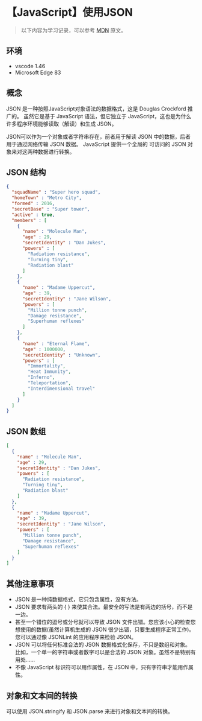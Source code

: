 # 【JavaScript】使用JSON

> 以下内容为学习记录，可以参考 [MDN][1] 原文。

## 环境

- vscode 1.46
- Microsoft Edge 83

## 概念

JSON 是一种按照JavaScript对象语法的数据格式，这是 Douglas Crockford 推广的。
虽然它是基于 JavaScript 语法，但它独立于 JavaScript，这也是为什么许多程序环境能够读取（解读）和生成 JSON。 

JSON可以作为一个对象或者字符串存在，前者用于解读 JSON 中的数据，后者用于通过网络传输 JSON 数据。
JavaScript 提供一个全局的 可访问的 JSON 对象来对这两种数据进行转换。

## JSON 结构

```json
{
  "squadName" : "Super hero squad",
  "homeTown" : "Metro City",
  "formed" : 2016,
  "secretBase" : "Super tower",
  "active" : true,
  "members" : [
    {
      "name" : "Molecule Man",
      "age" : 29,
      "secretIdentity" : "Dan Jukes",
      "powers" : [
        "Radiation resistance",
        "Turning tiny",
        "Radiation blast"
      ]
    },
    {
      "name" : "Madame Uppercut",
      "age" : 39,
      "secretIdentity" : "Jane Wilson",
      "powers" : [
        "Million tonne punch",
        "Damage resistance",
        "Superhuman reflexes"
      ]
    },
    {
      "name" : "Eternal Flame",
      "age" : 1000000,
      "secretIdentity" : "Unknown",
      "powers" : [
        "Immortality",
        "Heat Immunity",
        "Inferno",
        "Teleportation",
        "Interdimensional travel"
      ]
    }
  ]
}
```

## JSON 数组

```json
[
  {
    "name" : "Molecule Man",
    "age" : 29,
    "secretIdentity" : "Dan Jukes",
    "powers" : [
      "Radiation resistance",
      "Turning tiny",
      "Radiation blast"
    ]
  },
  {
    "name" : "Madame Uppercut",
    "age" : 39,
    "secretIdentity" : "Jane Wilson",
    "powers" : [
      "Million tonne punch",
      "Damage resistance",
      "Superhuman reflexes"
    ]
  }
]
```

## 其他注意事项

* JSON 是一种纯数据格式，它只包含属性，没有方法。
* JSON 要求有两头的 { } 来使其合法。最安全的写法是有两边的括号，而不是一边。
* 甚至一个错位的逗号或分号就可以导致  JSON 文件出错。您应该小心的检查您想使用的数据(虽然计算机生成的 JSON 很少出错，只要生成程序正常工作)。您可以通过像 JSONLint 的应用程序来检验 JSON。
* JSON 可以将任何标准合法的 JSON 数据格式化保存，不只是数组和对象。比如，一个单一的字符串或者数字可以是合法的 JSON 对象。虽然不是特别有用处……
* 不像 JavaScript 标识符可以用作属性，在 JSON 中，只有字符串才能用作属性。

## 对象和文本间的转换

可以使用 JSON.stringify 和 JSON.parse 来进行对象和文本间的转换。


[1]: https://developer.mozilla.org/zh-CN/docs/Learn/JavaScript/Objects/JSON